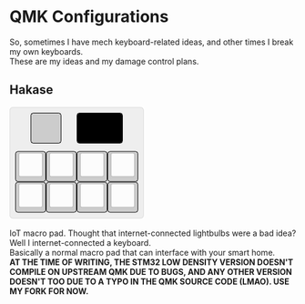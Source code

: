 # QMK Configurations

So, sometimes I have mech keyboard-related ideas, and other times I break my own keyboards.  
These are my ideas and my damage control plans.  

## Hakase
![](hakase_poc.png)

IoT macro pad. Thought that internet-connected lightbulbs were a bad idea? Well I internet-connected a keyboard.  
Basically a normal macro pad that can interface with your smart home.  
**AT THE TIME OF WRITING, THE STM32 LOW DENSITY VERSION DOESN'T COMPILE ON UPSTREAM QMK DUE TO BUGS, AND ANY OTHER VERSION DOESN'T TOO DUE TO A TYPO IN THE QMK SOURCE CODE (LMAO). USE MY FORK FOR NOW.**  